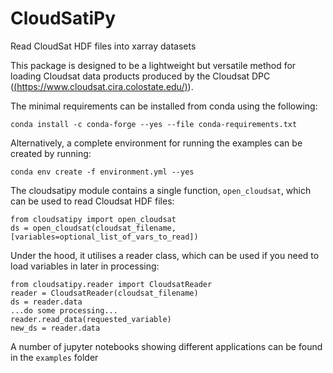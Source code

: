 # CloudSatiPy
Read CloudSat HDF files into xarray datasets

This package is designed to be a lightweight but versatile method for loading Cloudsat data products produced by the Cloudsat DPC ([(https://www.cloudsat.cira.colostate.edu/)](https://www.cloudsat.cira.colostate.edu/)).

The minimal requirements can be installed from conda using the following:

```conda install -c conda-forge --yes --file conda-requirements.txt```

Alternatively, a complete environment for running the examples can be created by running:

```conda env create -f environment.yml --yes```

The cloudsatipy module contains a single function, `open_cloudsat`, which can be used to read Cloudsat HDF files:

```
from cloudsatipy import open_cloudsat
ds = open_cloudsat(cloudsat_filename, [variables=optional_list_of_vars_to_read])
```

Under the hood, it utilises a reader class, which can be used if you need to load variables in later in processing:

```
from cloudsatipy.reader import CloudsatReader
reader = CloudsatReader(cloudsat_filename)
ds = reader.data
...do some processing...
reader.read_data(requested_variable)
new_ds = reader.data
```

A number of jupyter notebooks showing different applications can be found in the `examples` folder
